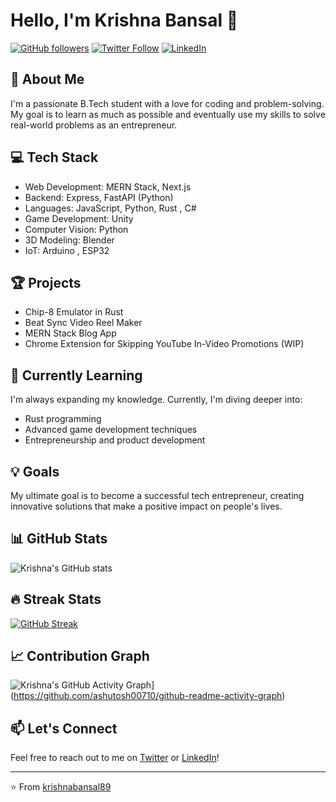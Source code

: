 # Hello, I'm Krishna Bansal 👋

[![GitHub followers](https://img.shields.io/github/followers/krishnabansal89?label=Follow&style=social)](https://github.com/krishnabansal89)
[![Twitter Follow](https://img.shields.io/twitter/follow/krishna__bansal?label=Follow&style=social)](https://twitter.com/krishna__bansal)
[![LinkedIn](https://img.shields.io/badge/-Krishna%20Bansal-blue?style=flat-square&logo=Linkedin&logoColor=white&link=https://www.linkedin.com/in/krishna-bansal-a82a68254/)](https://www.linkedin.com/in/krishna-bansal-a82a68254/)

## 🚀 About Me

I'm a passionate B.Tech student with a love for coding and problem-solving. My goal is to learn as much as possible and eventually use my skills to solve real-world problems as an entrepreneur.

## 💻 Tech Stack

- Web Development: MERN Stack, Next.js
- Backend: Express, FastAPI (Python)
- Languages: JavaScript, Python, Rust , C#
- Game Development: Unity
- Computer Vision: Python
- 3D Modeling: Blender
- IoT: Arduino , ESP32

## 🏆 Projects

- Chip-8 Emulator in Rust
- Beat Sync Video Reel Maker
- MERN Stack Blog App
- Chrome Extension for Skipping YouTube In-Video Promotions (WIP)

## 🌱 Currently Learning

I'm always expanding my knowledge. Currently, I'm diving deeper into:

- Rust programming
- Advanced game development techniques
- Entrepreneurship and product development

## 💡 Goals

My ultimate goal is to become a successful tech entrepreneur, creating innovative solutions that make a positive impact on people's lives.

## 📊 GitHub Stats

![Krishna's GitHub stats](https://github-readme-stats.vercel.app/api?username=krishnabansal89&show_icons=true&theme=radical)

## 🔥 Streak Stats

[![GitHub Streak](https://github-readme-streak-stats.herokuapp.com/?user=krishnabansal89&theme=dark)](https://git.io/streak-stats)

## 📈 Contribution Graph

![Krishna's GitHub Activity Graph](https://github-readme-activity-graph.vercel.app/graph?username=krishnabansal89&theme=github)](https://github.com/ashutosh00710/github-readme-activity-graph)


## 📫 Let's Connect

Feel free to reach out to me on [Twitter](https://twitter.com/krishna__bansal) or [LinkedIn](https://www.linkedin.com/in/krishna-bansal-a82a68254/)!

---

⭐️ From [krishnabansal89](https://github.com/krishnabansal89)

